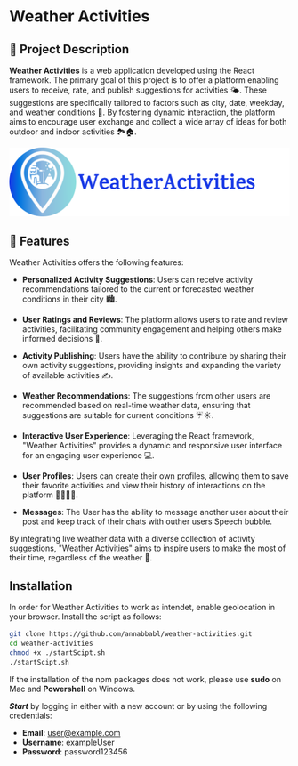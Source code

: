 # Weather Activities

## 📖 Project Description

**Weather Activities** is a web application developed using the React framework. The primary goal of this project is to offer a platform enabling users to receive, rate, and publish suggestions for activities 🌤️. These suggestions are specifically tailored to factors such as city, date, weekday, and weather conditions 🌆. By fostering dynamic interaction, the platform aims to encourage user exchange and collect a wide array of ideas for both outdoor and indoor activities 🏞️🏠.

![Local Image](./client/public/logo.svg)

## 🌟 Features

Weather Activities offers the following features:

- **Personalized Activity Suggestions**: Users can receive activity recommendations tailored to the current or forecasted weather conditions in their city 🏙️.

- **User Ratings and Reviews**: The platform allows users to rate and review activities, facilitating community engagement and helping others make informed decisions 👥.

- **Activity Publishing**: Users have the ability to contribute by sharing their own activity suggestions, providing insights and expanding the variety of available activities ✍️.

- **Weather Recommendations**: The suggestions from other users are recommended based on real-time weather data, ensuring that suggestions are suitable for current conditions ☔️☀️.

- **Interactive User Experience**: Leveraging the React framework, "Weather Activities" provides a dynamic and responsive user interface for an engaging user experience 💻.

- **User Profiles**: Users can create their own profiles, allowing them to save their favorite activities and view their history of interactions on the platform 🙍‍♂️🙍‍♀️.

- **Messages**: The User has the ability to message another user about their post and keep track of their chats with outher users Speech bubble.

By integrating live weather data with a diverse collection of activity suggestions, "Weather Activities" aims to inspire users to make the most of their time, regardless of the weather 🌈.

## Installation

In order for Weather Activities to work as intendet, enable geolocation in your browser.
Install the script as follows:

```bash
git clone https://github.com/annabbabl/weather-activities.git
cd weather-activities
chmod +x ./startScipt.sh
./startScipt.sh
```

If the installation of the npm packages does not work, please use **sudo** on Mac and **Powershell** on Windows.

***Start*** by logging in either with a new account or by using the following credentials:

- **Email**: <user@example.com>
- **Username**: exampleUser
- **Password**: password123456
